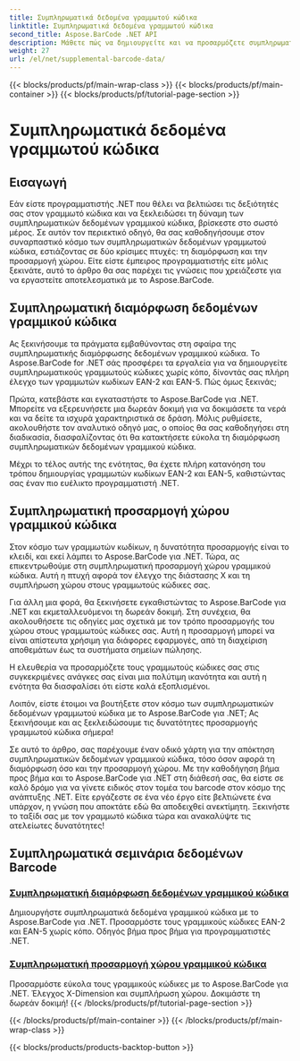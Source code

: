 ```yaml
---
title: Συμπληρωματικά δεδομένα γραμμωτού κώδικα
linktitle: Συμπληρωματικά δεδομένα γραμμωτού κώδικα
second_title: Aspose.BarCode .NET API
description: Μάθετε πώς να δημιουργείτε και να προσαρμόζετε συμπληρωματικά δεδομένα γραμμικού κώδικα χρησιμοποιώντας το Aspose.BarCode για .NET με τα αναλυτικά μας σεμινάρια. Βελτιώστε τις δεξιότητές σας στον γραμμωτό κώδικα σήμερα!
weight: 27
url: /el/net/supplemental-barcode-data/
---
```


{{< blocks/products/pf/main-wrap-class >}}
{{< blocks/products/pf/main-container >}}
{{< blocks/products/pf/tutorial-page-section >}}

# Συμπληρωματικά δεδομένα γραμμωτού κώδικα


## Εισαγωγή

Εάν είστε προγραμματιστής .NET που θέλει να βελτιώσει τις δεξιότητές σας στον γραμμωτό κώδικα και να ξεκλειδώσει τη δύναμη των συμπληρωματικών δεδομένων γραμμικού κώδικα, βρίσκεστε στο σωστό μέρος. Σε αυτόν τον περιεκτικό οδηγό, θα σας καθοδηγήσουμε στον συναρπαστικό κόσμο των συμπληρωματικών δεδομένων γραμμωτού κώδικα, εστιάζοντας σε δύο κρίσιμες πτυχές: τη διαμόρφωση και την προσαρμογή χώρου. Είτε είστε έμπειρος προγραμματιστής είτε μόλις ξεκινάτε, αυτό το άρθρο θα σας παρέχει τις γνώσεις που χρειάζεστε για να εργαστείτε αποτελεσματικά με το Aspose.BarCode.

## Συμπληρωματική διαμόρφωση δεδομένων γραμμικού κώδικα

Ας ξεκινήσουμε τα πράγματα εμβαθύνοντας στη σφαίρα της συμπληρωματικής διαμόρφωσης δεδομένων γραμμικού κώδικα. Το Aspose.BarCode for .NET σάς προσφέρει τα εργαλεία για να δημιουργείτε συμπληρωματικούς γραμμωτούς κώδικες χωρίς κόπο, δίνοντάς σας πλήρη έλεγχο των γραμμωτών κωδίκων EAN-2 και EAN-5. Πώς όμως ξεκινάς; 

Πρώτα, κατεβάστε και εγκαταστήστε το Aspose.BarCode για .NET. Μπορείτε να εξερευνήσετε μια δωρεάν δοκιμή για να δοκιμάσετε τα νερά και να δείτε τα ισχυρά χαρακτηριστικά σε δράση. Μόλις ρυθμίσετε, ακολουθήστε τον αναλυτικό οδηγό μας, ο οποίος θα σας καθοδηγήσει στη διαδικασία, διασφαλίζοντας ότι θα κατακτήσετε εύκολα τη διαμόρφωση συμπληρωματικών δεδομένων γραμμικού κώδικα.

Μέχρι το τέλος αυτής της ενότητας, θα έχετε πλήρη κατανόηση του τρόπου δημιουργίας γραμμωτών κωδίκων EAN-2 και EAN-5, καθιστώντας σας έναν πιο ευέλικτο προγραμματιστή .NET.

## Συμπληρωματική προσαρμογή χώρου γραμμικού κώδικα

Στον κόσμο των γραμμωτών κωδίκων, η δυνατότητα προσαρμογής είναι το κλειδί, και εκεί λάμπει το Aspose.BarCode για .NET. Τώρα, ας επικεντρωθούμε στη συμπληρωματική προσαρμογή χώρου γραμμικού κώδικα. Αυτή η πτυχή αφορά τον έλεγχο της διάστασης X και τη συμπλήρωση χώρου στους γραμμωτούς κώδικες σας.

Για άλλη μια φορά, θα ξεκινήσετε εγκαθιστώντας το Aspose.BarCode για .NET και εκμεταλλευόμενοι τη δωρεάν δοκιμή. Στη συνέχεια, θα ακολουθήσετε τις οδηγίες μας σχετικά με τον τρόπο προσαρμογής του χώρου στους γραμμωτούς κώδικες σας. Αυτή η προσαρμογή μπορεί να είναι απίστευτα χρήσιμη για διάφορες εφαρμογές, από τη διαχείριση αποθεμάτων έως τα συστήματα σημείων πώλησης.

Η ελευθερία να προσαρμόζετε τους γραμμωτούς κώδικες σας στις συγκεκριμένες ανάγκες σας είναι μια πολύτιμη ικανότητα και αυτή η ενότητα θα διασφαλίσει ότι είστε καλά εξοπλισμένοι.

Λοιπόν, είστε έτοιμοι να βουτήξετε στον κόσμο των συμπληρωματικών δεδομένων γραμμωτού κώδικα με το Aspose.BarCode για .NET; Ας ξεκινήσουμε και ας ξεκλειδώσουμε τις δυνατότητες προσαρμογής γραμμωτού κώδικα σήμερα!

Σε αυτό το άρθρο, σας παρέχουμε έναν οδικό χάρτη για την απόκτηση συμπληρωματικών δεδομένων γραμμικού κώδικα, τόσο όσον αφορά τη διαμόρφωση όσο και την προσαρμογή χώρου. Με την καθοδήγηση βήμα προς βήμα και το Aspose.BarCode για .NET στη διάθεσή σας, θα είστε σε καλό δρόμο για να γίνετε ειδικός στον τομέα του barcode στον κόσμο της ανάπτυξης .NET. Είτε εργάζεστε σε ένα νέο έργο είτε βελτιώνετε ένα υπάρχον, η γνώση που αποκτάτε εδώ θα αποδειχθεί ανεκτίμητη. Ξεκινήστε το ταξίδι σας με τον γραμμωτό κώδικα τώρα και ανακαλύψτε τις ατελείωτες δυνατότητες!

## Συμπληρωματικά σεμινάρια δεδομένων Barcode
### [Συμπληρωματική διαμόρφωση δεδομένων γραμμικού κώδικα](./supplemental-barcode-data-configuration/)
Δημιουργήστε συμπληρωματικά δεδομένα γραμμικού κώδικα με το Aspose.BarCode για .NET. Προσαρμόστε τους γραμμικούς κώδικες EAN-2 και EAN-5 χωρίς κόπο. Οδηγός βήμα προς βήμα για προγραμματιστές .NET.
### [Συμπληρωματική προσαρμογή χώρου γραμμικού κώδικα](./supplemental-barcode-space-customization/)
Προσαρμόστε εύκολα τους γραμμικούς κώδικες με το Aspose.BarCode για .NET. Έλεγχος X-Dimension και συμπλήρωση χώρου. Δοκιμάστε τη δωρεάν δοκιμή!
{{< /blocks/products/pf/tutorial-page-section >}}

{{< /blocks/products/pf/main-container >}}
{{< /blocks/products/pf/main-wrap-class >}}

{{< blocks/products/products-backtop-button >}}
